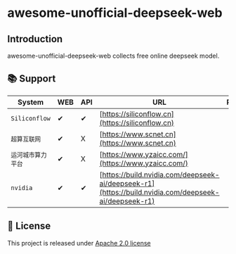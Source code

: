 # awesome-unofficial-deepseek-web


 

## Introduction

awesome-unofficial-deepseek-web collects free online deepseek model.
 
## 📚 Support 
| System                  | WEB| API| URL| Remark|
| ----------------------- | ------------ | ------------ |------------ |------------ |
| `Siliconflow`| ✔  | ✔| [https://siliconflow.cn](https://siliconflow.cn) |  | 
| `超算互联网`| ✔  | X | [https://www.scnet.cn](https://www.scnet.cn) |  | 
| `运河城市算力平台`| ✔  | X | [https://www.yzaicc.com/](https://www.yzaicc.com/) |  |
| `nvidia`| ✔  | ✔ | [https://build.nvidia.com/deepseek-ai/deepseek-r1](https://build.nvidia.com/deepseek-ai/deepseek-r1) |  |


<a name="LICENSE"></a>
## 📄 License
This project is released under <a href="LICENSE">Apache 2.0 license</a>


